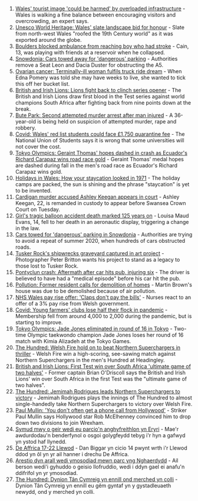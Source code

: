 1. [Wales' tourist image 'could be harmed' by overloaded infrastructure](https://www.bbc.co.uk/news/uk-wales-57898837) - Wales is walking a fine balance between encouraging visitors and overcrowding, an expert says.
2. [Unesco World Heritage: Wales' slate landscape bid for honour](https://www.bbc.co.uk/news/uk-wales-57945263) - Slate from north-west Wales "roofed the 19th Century world" as it was exported around the globe.
3. [Boulders blocked ambulance from reaching boy who had stroke](https://www.bbc.co.uk/news/uk-wales-57955017) - Cain, 13, was playing with friends at a reservoir when he collapsed.
4. [Snowdonia: Cars towed away for 'dangerous' parking](https://www.bbc.co.uk/news/uk-wales-57956288) - Authorities remove a Seat Leon and Dacia Duster for obstructing the A5.
5. [Ovarian cancer: Terminally-ill woman fulfils truck ride dream](https://www.bbc.co.uk/news/uk-wales-57945259) - When Edna Pomery was told she may have weeks to live, she wanted to tick this off her bucket list.
6. [British and Irish Lions: Lions fight back to clinch series opener](https://www.bbc.co.uk/sport/rugby-union/57955588) - The British and Irish Lions draw first blood in the Test series against world champions South Africa after fighting back from nine points down at the break.
7. [Bute Park: Second attempted murder arrest after man injured](https://www.bbc.co.uk/news/uk-wales-57956439) - A 36-year-old is being held on suspicion of attempted murder, rape and robbery.
8. [Covid: Wales' red list students could face £1,750 quarantine fee](https://www.bbc.co.uk/news/uk-wales-57929224) - The National Union of Students says it is wrong that some universities will not cover the cost.
9. [Tokyo Olympics: Geraint Thomas' hopes dashed in crash as Ecuador's Richard Carapaz wins road race gold](https://www.bbc.co.uk/sport/olympics/57952349) - Geraint Thomas' medal hopes are dashed during fall in the men's road race as Ecuador's Richard Carapaz wins gold.
10. [Holidays in Wales: How your staycation looked in 1971](https://www.bbc.co.uk/news/uk-wales-57918491) - The holiday camps are packed, the sun is shining and the phrase "staycation" is yet to be invented.
11. [Cardigan murder accused Ashley Keegan appears in court](https://www.bbc.co.uk/news/uk-wales-57956292) - Ashley Keegan, 22, is remanded in custody to appear before Swansea Crown Court on Tuesday.
12. [Girl's tragic balloon accident death marked 125 years on](https://www.bbc.co.uk/news/uk-wales-57932076) - Louisa Maud Evans, 14, fell to her death in an aeronautic display, triggering a change in the law.
13. [Cars towed for 'dangerous' parking in Snowdonia](https://www.bbc.co.uk/news/uk-wales-57956443) - Authorities are trying to avoid a repeat of summer 2020, when hundreds of cars obstructed roads.
14. [Tusker Rock's shipwrecks graveyard captured in art project](https://www.bbc.co.uk/news/uk-wales-57918489) - Photographer Peter Britton wants his project to stand as a legacy to those lost to Tusker Rock.
15. [Pontyclun crash: Aftermath after car hits pub, injuring six](https://www.bbc.co.uk/news/uk-wales-57939709) - The driver is believed to have had a "medical episode" before his car hit the pub.
16. [Pollution: Former resident calls for demolition of homes](https://www.bbc.co.uk/news/uk-wales-57941020) - Martin Brown's house was due to be demolished because of air pollution.
17. [NHS Wales pay rise offer: 'Claps don't pay the bills'](https://www.bbc.co.uk/news/uk-wales-57932294) - Nurses react to an offer of a 3% pay rise from Welsh government.
18. [Covid: Young farmers' clubs lose half their flock in pandemic](https://www.bbc.co.uk/news/uk-wales-57923766) - Membership fell from around 4,000 to 2,000 during the pandemic, but is starting to improve.
19. [Tokyo Olympics: Jade Jones eliminated in round of 16 in Tokyo](https://www.bbc.co.uk/sport/olympics/57958917) - Two-time Olympic taekwondo champion Jade Jones loses her round of 16 match with Kimia Alizadeh at the Tokyo Games.
20. [The Hundred: Welsh Fire hold on to beat Northern Superchargers in thriller](https://www.bbc.co.uk/sport/cricket/57955648) - Welsh Fire win a high-scoring, see-sawing match against Northern Superchargers in the men's Hundred at Headingley.
21. [British and Irish Lions: First Test win over South Africa 'ultimate game of two halves'](https://www.bbc.co.uk/sport/rugby-union/57958188) - Former captain Brian O'Driscoll says the British and Irish Lions' win over South Africa in the first Test was the "ultimate game of two halves".
22. [The Hundred: Jemimah Rodrigues leads Northern Superchargers to victory](https://www.bbc.co.uk/sport/cricket/57955128) - Jemimah Rodrigues plays the innings of The Hundred to almost single-handedly take Northern Superchargers to victory over Welsh Fire.
23. [Paul Mullin: 'You don't often get a phone call from Hollywood'](https://www.bbc.co.uk/sport/football/57956732) - Striker Paul Mullin says Hollywood star Rob McElhenney convinced him to drop down two divisions to join Wrexham.
24. [Symud mwy o geir wedi eu parcio'n anghyfreithlon yn Eryri](https://www.bbc.co.uk/newyddion/57955662) - Mae'r awdurdodau'n benderfynol o osgoi golygfeydd tebyg i'r hyn a gafwyd yn ystod haf llynedd.
25. [De Affrica 17-22 Llewod](https://www.bbc.co.uk/newyddion/57955664) - Dan Biggar yn cicio 14 pwynt wrth i'r Llewod ddod yn ôl yn yr ail hanner i drechu De Affrica.
26. [Arestio dyn arall wedi ymosodiad mewn parc yng Nghaerdydd](https://www.bbc.co.uk/newyddion/57955663) - Ail berson wedi'i gyhuddo o geisio llofruddio, wedi i ddyn gael ei anafu'n ddifrifol yn yr ymosodiad.
27. [The Hundred: Dynion Tân Cymreig yn ennill ond merched yn colli](https://www.bbc.co.uk/newyddion/57955665) - Dynion Tân Cymreig yn ennill eu gêm gyntaf yn y gystadleuaeth newydd, ond y merched yn colli.
